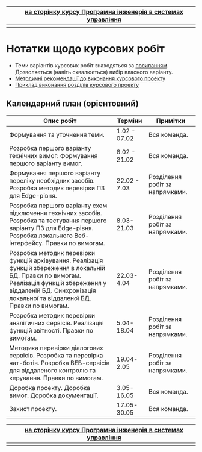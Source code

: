 |      | [на сторінку курсу Програмна інженерія в системах управління](../README.md) |
| ---- | ------------------------------------------------------------ |
|      |                                                              |

# Нотатки щодо курсових робіт 

- Теми варіантів курсових робіт знаходяться за [посиланням](https://github.com/pupenasan/ProgIngContrSystems/issues/53). Дозволяється  (навіть схвалюється) вибір власного варіанту.
- [Методичні рекомендації до виконання курсового проекту](kursmetod.md)
- [Приклад виконання розділів курсового проекту](kursexample.md)

## Календарний план (орієнтовний)

| Опис робіт                                                   | Терміни      | Примітки                          |
| ------------------------------------------------------------ | ------------ | --------------------------------- |
| Формування та уточнення теми.                                | 1.02 - 07.02 | Вся команда.                      |
| Розробка першого варіанту технічних вимог: Формування першого варіанту вимог. | 8.02 - 21.02 | Вся команда.                      |
| Формування першого варіанту переліку необхідних засобів.  Розробка методик перевірки ПЗ для Edge-рівня. | 22.02 - 7.03 | Розділення   робіт за напрямками. |
| Розробка першого варіанту схем підключення технічних засобів. Розробка та тестування першого варіанту ПЗ для Edge-рівня. Розробка локального Веб-інтерфейсу. Правки по вимогам. | 8.03-21.03   | Розділення   робіт за напрямками. |
| Розробка методик перевірки функцій архівування. Реалізація функцій збереження в локальній БД. Правки по вимогам. Реалізація функцій збереження у віддаленій БД. Синхронізація локальної та віддаленої БД. Правки по вимогам. | 22.03-4.04   | Розділення   робіт за напрямками. |
| Розробка методик перевірки аналітичних сервісів. Реалізація функцій звітності. Правки по вимогам. | 5.04-18.04   | Розділення   робіт за напрямками. |
| Методика перевірки діалогових сервісів. Розробка та перевірка чат-ботів. Розробка ВЕБ-сервісів для віддаленого контролю та керування.  Правки по вимогам. | 19.04-2.05   | Розділення   робіт за напрямками. |
| Доробка проекту. Доробка вимог. Доробка документації.        | 3.05-16.05   | Вся команда.                      |
| Захист проекту.                                              | 17.05-30.05  | Вся команда.                      |

|      | [на сторінку курсу Програмна інженерія в системах управління](../README.md) |
| ---- | ------------------------------------------------------------ |
|      |                                                              |

